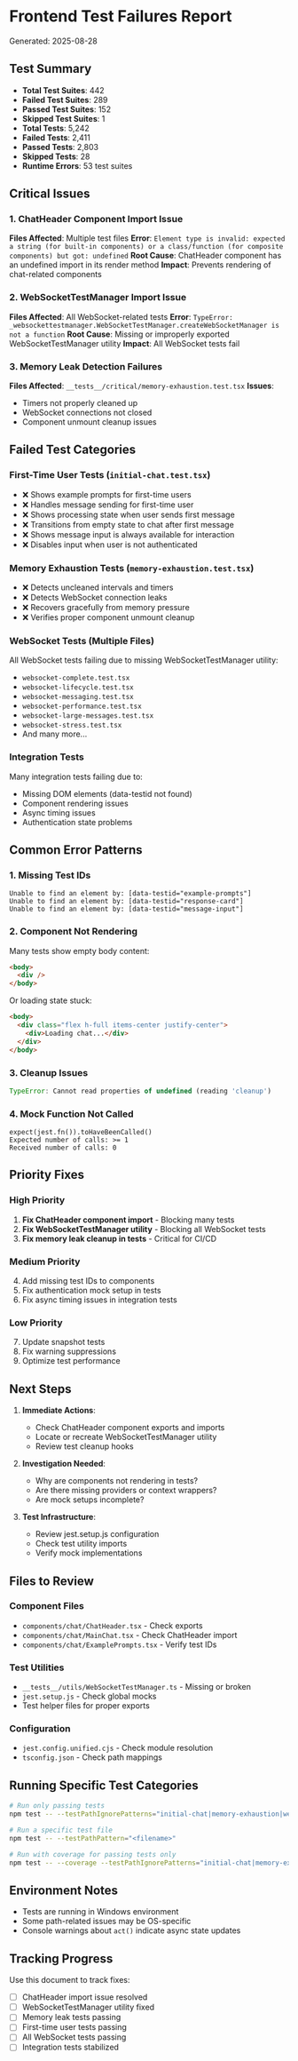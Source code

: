 # Frontend Test Failures Report
Generated: 2025-08-28

## Test Summary
- **Total Test Suites**: 442
- **Failed Test Suites**: 289
- **Passed Test Suites**: 152
- **Skipped Test Suites**: 1
- **Total Tests**: 5,242
- **Failed Tests**: 2,411
- **Passed Tests**: 2,803
- **Skipped Tests**: 28
- **Runtime Errors**: 53 test suites

## Critical Issues

### 1. ChatHeader Component Import Issue
**Files Affected**: Multiple test files
**Error**: `Element type is invalid: expected a string (for built-in components) or a class/function (for composite components) but got: undefined`
**Root Cause**: ChatHeader component has an undefined import in its render method
**Impact**: Prevents rendering of chat-related components

### 2. WebSocketTestManager Import Issue
**Files Affected**: All WebSocket-related tests
**Error**: `TypeError: _websockettestmanager.WebSocketTestManager.createWebSocketManager is not a function`
**Root Cause**: Missing or improperly exported WebSocketTestManager utility
**Impact**: All WebSocket tests fail

### 3. Memory Leak Detection Failures
**Files Affected**: `__tests__/critical/memory-exhaustion.test.tsx`
**Issues**:
- Timers not properly cleaned up
- WebSocket connections not closed
- Component unmount cleanup issues

## Failed Test Categories

### First-Time User Tests (`initial-chat.test.tsx`)
- ❌ Shows example prompts for first-time users
- ❌ Handles message sending for first-time user
- ❌ Shows processing state when user sends first message
- ❌ Transitions from empty state to chat after first message
- ❌ Shows message input is always available for interaction
- ❌ Disables input when user is not authenticated

### Memory Exhaustion Tests (`memory-exhaustion.test.tsx`)
- ❌ Detects uncleaned intervals and timers
- ❌ Detects WebSocket connection leaks
- ❌ Recovers gracefully from memory pressure
- ❌ Verifies proper component unmount cleanup

### WebSocket Tests (Multiple Files)
All WebSocket tests failing due to missing WebSocketTestManager utility:
- `websocket-complete.test.tsx`
- `websocket-lifecycle.test.tsx`
- `websocket-messaging.test.tsx`
- `websocket-performance.test.tsx`
- `websocket-large-messages.test.tsx`
- `websocket-stress.test.tsx`
- And many more...

### Integration Tests
Many integration tests failing due to:
- Missing DOM elements (data-testid not found)
- Component rendering issues
- Async timing issues
- Authentication state problems

## Common Error Patterns

### 1. Missing Test IDs
```
Unable to find an element by: [data-testid="example-prompts"]
Unable to find an element by: [data-testid="response-card"]
Unable to find an element by: [data-testid="message-input"]
```

### 2. Component Not Rendering
Many tests show empty body content:
```html
<body>
  <div />
</body>
```
Or loading state stuck:
```html
<body>
  <div class="flex h-full items-center justify-center">
    <div>Loading chat...</div>
  </div>
</body>
```

### 3. Cleanup Issues
```javascript
TypeError: Cannot read properties of undefined (reading 'cleanup')
```

### 4. Mock Function Not Called
```
expect(jest.fn()).toHaveBeenCalled()
Expected number of calls: >= 1
Received number of calls: 0
```

## Priority Fixes

### High Priority
1. **Fix ChatHeader component import** - Blocking many tests
2. **Fix WebSocketTestManager utility** - Blocking all WebSocket tests
3. **Fix memory leak cleanup in tests** - Critical for CI/CD

### Medium Priority
4. Add missing test IDs to components
5. Fix authentication mock setup in tests
6. Fix async timing issues in integration tests

### Low Priority
7. Update snapshot tests
8. Fix warning suppressions
9. Optimize test performance

## Next Steps

1. **Immediate Actions**:
   - Check ChatHeader component exports and imports
   - Locate or recreate WebSocketTestManager utility
   - Review test cleanup hooks

2. **Investigation Needed**:
   - Why are components not rendering in tests?
   - Are there missing providers or context wrappers?
   - Are mock setups incomplete?

3. **Test Infrastructure**:
   - Review jest.setup.js configuration
   - Check test utility imports
   - Verify mock implementations

## Files to Review

### Component Files
- `components/chat/ChatHeader.tsx` - Check exports
- `components/chat/MainChat.tsx` - Check ChatHeader import
- `components/chat/ExamplePrompts.tsx` - Verify test IDs

### Test Utilities
- `__tests__/utils/WebSocketTestManager.ts` - Missing or broken
- `jest.setup.js` - Check global mocks
- Test helper files for proper exports

### Configuration
- `jest.config.unified.cjs` - Check module resolution
- `tsconfig.json` - Check path mappings

## Running Specific Test Categories

```bash
# Run only passing tests
npm test -- --testPathIgnorePatterns="initial-chat|memory-exhaustion|websocket"

# Run a specific test file
npm test -- --testPathPattern="<filename>"

# Run with coverage for passing tests only
npm test -- --coverage --testPathIgnorePatterns="initial-chat|memory-exhaustion|websocket"
```

## Environment Notes
- Tests are running in Windows environment
- Some path-related issues may be OS-specific
- Console warnings about `act()` indicate async state updates

## Tracking Progress

Use this document to track fixes:
- [ ] ChatHeader import issue resolved
- [ ] WebSocketTestManager utility fixed
- [ ] Memory leak tests passing
- [ ] First-time user tests passing
- [ ] All WebSocket tests passing
- [ ] Integration tests stabilized
